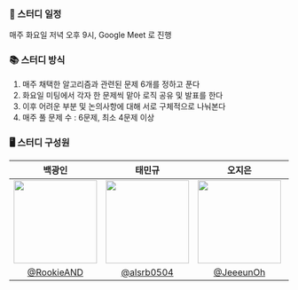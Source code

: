 ### 📅 스터디 일정
매주 화요일 저녁 오후 9시, Google Meet 로 진행 

### 📚 스터디 방식

1. 매주 채택한 알고리즘과 관련된 문제 6개를 정하고 푼다 <br/>
2. 화요일 미팅에서 각자 한 문제씩 맡아 로직 공유 및 발표를 한다 
3. 이후 어려운 부분 및 논의사항에 대해 서로 구체적으로 나눠본다
4. 매주 풀 문제 수 : 6문제, 최소 4문제 이상


### 🖥 스터디 구성원
|백광인|태민규|오지은|장효신|
|:-:|:-:|:-:|:-:|
|<img src="https://avatars.githubusercontent.com/u/74497253?v=4" width=150>|<img src="https://avatars.githubusercontent.com/u/65377787?v=4" width=150>|<img src="https://avatars.githubusercontent.com/u/65931227?v=4" width=150>|<img src="https://avatars.githubusercontent.com/u/71035113?v=4" width=150>|
|[@RookieAND](https://github.com/RookieAND)|[@alsrb0504](https://github.com/alsrb0504)|[@JeeeunOh](https://github.com/JeeeunOh)|[@hyosin-Jang](https://github.com/hyosin-Jang)|
